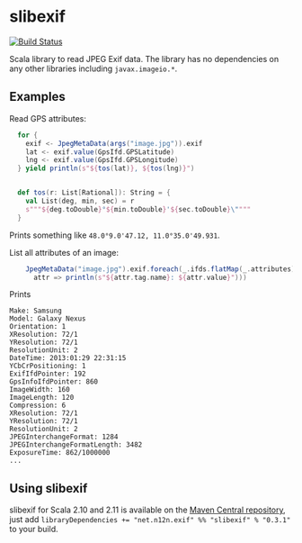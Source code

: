 slibexif
========

[![Build Status](https://travis-ci.org/ngrossmann/slibexif.svg?branch=master)](https://travis-ci.org/ngrossmann/libexif)

Scala library to read JPEG Exif data. The library has no dependencies on any other libraries including
`javax.imageio.*`.

Examples
--------

Read GPS attributes:

```scala
  for {
    exif <- JpegMetaData(args("image.jpg")).exif
    lat <- exif.value(GpsIfd.GPSLatitude)
    lng <- exif.value(GpsIfd.GPSLongitude)
  } yield println(s"${tos(lat)}, ${tos(lng)}")


  def tos(r: List[Rational]): String = {
    val List(deg, min, sec) = r
    s"""${deg.toDouble}°${min.toDouble}'${sec.toDouble}\""""
  }

```

Prints something like `48.0°9.0'47.12, 11.0°35.0'49.931`.

List all attributes of an image:

```scala
    JpegMetaData("image.jpg").exif.foreach(_.ifds.flatMap(_.attributes).foreach(
      attr => println(s"${attr.tag.name}: ${attr.value}")))

```

Prints

```
Make: Samsung
Model: Galaxy Nexus
Orientation: 1
XResolution: 72/1
YResolution: 72/1
ResolutionUnit: 2
DateTime: 2013:01:29 22:31:15
YCbCrPositioning: 1
ExifIfdPointer: 192
GpsInfoIfdPointer: 860
ImageWidth: 160
ImageLength: 120
Compression: 6
XResolution: 72/1
YResolution: 72/1
ResolutionUnit: 2
JPEGInterchangeFormat: 1284
JPEGInterchangeFormatLength: 3482
ExposureTime: 862/1000000
...
```

Using slibexif
--------------

slibexif for Scala 2.10 and 2.11 is available on the
[Maven Central repository](http://search.maven.org/#search|ga|1|g%3A%22net.n12n.exif%22), just add
`libraryDependencies += "net.n12n.exif" %% "slibexif" % "0.3.1"` to your build.
